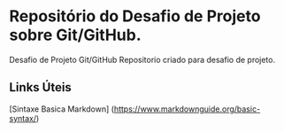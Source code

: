 # Repositório do Desafio de Projeto sobre Git/GitHub. 
Desafio de Projeto Git/GitHub
Repositorio criado para desafio de projeto.

## Links Úteis
[Sintaxe Basica Markdown] (https://www.markdownguide.org/basic-syntax/)

